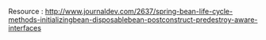Resource : http://www.journaldev.com/2637/spring-bean-life-cycle-methods-initializingbean-disposablebean-postconstruct-predestroy-aware-interfaces